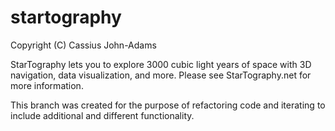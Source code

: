 # startography
Copyright (C) Cassius John-Adams

StarTography lets you to explore 3000 cubic light years of space with 3D navigation, data visualization, and more. Please see StarTography.net for more information.

This branch was created for the purpose of refactoring code and iterating to include additional and different functionality.
